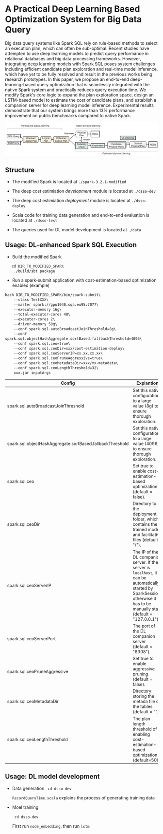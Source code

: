 # A Practical Deep Learning Based Optimization System for Big Data Query
 
Big data query systems like Spark SQL rely on rule-based methods to select an execution plan, which can often be sub-optimal. Recent studies have attempted to use deep learning models to predict query performance in relational databases and big data processing frameworks. However, integrating deep learning models with Spark SQL poses system challenges including efficient candidate plan exploration and real-time model inference, which have yet to be fully resolved and result in the previous works being research prototypes. In this paper, we propose an end-to-end deep-learning-based query optimization that is seamlessly integrated with the native Spark system and practically reduces query execution time. We modify Spark's core logic to expand the plan exploration space, design an LSTM-based model to estimate the cost of candidate plans, and establish a companion server for deep learning model inference. Experimental results demonstrate that our system brings more than 13\% performance improvement on public benchmarks compared to native Spark.

![Overview of DSSO](./overview.png)


## Structure

- The modified Spark is located at `./spark-3.2.1-modified`

- The deep cost estimiation *development* module is located at `./dsso-dev`

- The deep cost estimiation *deployment* module is located at `./dsso-deploy` 

- Scala code for training data generation and end-to-end evaluation is located at `./dsso-test` 

- The queries used for DL model development is located at `./data`


## Usage: DL-enhanced Spark SQL Execution

- Build the modified Spark 
```
   cd DIR_TO_MODIFIED_SPARK
    ./build/sbt package
```
- Run a spark-submit application with cost-estimation-based optimization enabled (example)
```
bash DIR_TO_MODIFIED_SPARK/bin/spark-submit\
    --class TestXXX\
    --master spark://gpu1040.sqa.eu95:7077\
    --executor-memory 16g\
    --total-executor-cores 48\
    --executor-cores 2\
    --driver-memory 50g\
    --conf spark.sql.autoBroadcastJoinThreshold=8g\
    --conf spark.sql.objectHashAggregate.sortBased.fallbackThreshold=4096\
    --conf spark.sql.ceo=true\
    --conf spark.sql.ceoDir=xxx/cost-estimation-deploy\
    --conf spark.sql.ceoServerIP=xx.xx.xx.xx\
    --conf spark.sql.ceoPruneAggressive=true\
    --conf spark.sql.ceoMetadataDir=xxx/xx-metadata\
    --conf spark.sql.ceoLengthThreshold=32\
    xxx.jar inputArgs
```

| Config|  Explantion|
|-------|------------|
|spark.sql.autoBroadcastJoinThreshold| Set this native configuration to a large value (8g) to ensure thorough exploration.|
spark.sql.objectHashAggregate.sortBased.fallbackThreshold | Set this native configuration to a large value (4096) to ensure thorough exploration.|
|spark.sql.ceo | Set true to enable cost-estimation-based optimization (default = false).|
|spark.sql.ceoDir | Directory to the deployment folder, which contains the trained model and facilitative files (default = "/").|
|spark.sql.ceoServerIP | The IP of the DL companion server. If the server is `localhost`, it can be automatically started by SparkSession, otherwise it has to be manually start (default = "127.0.0.1").|
|spark.sql.ceoServerPort | The port of the DL companion server (default = "8308").|
|spark.sql.ceoPruneAggressive | Set true to enable aggressive pruning (default = false).|
|spark.sql.ceoMetadataDir | Directory storing the metada file of the tables (default = "").|
|spark.sql.ceoLengthThreshold | The plan length threshold of enabling cost-estimation-based optimization (default=500).|

## Usage: DL model development

- Data generation
    ``` cd dsso-dev```

    `RecordQueryTime.scala` explains the process of generating training data 

- Moel training

    ``` cd dsso-dev```

    First run `node_embedding`, then run `lstm`
